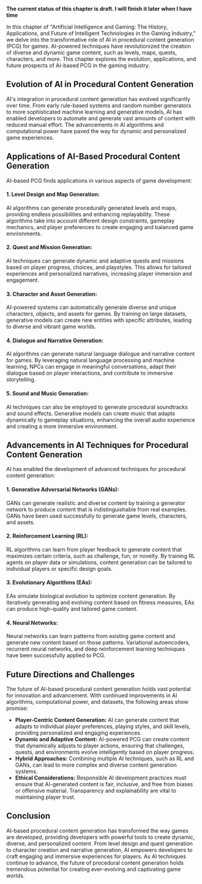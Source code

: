 **The current status of this chapter is draft. I will finish it later when I have time**

In this chapter of "Artificial Intelligence and Gaming: The History, Applications, and Future of Intelligent Technologies in the Gaming Industry," we delve into the transformative role of AI in procedural content generation (PCG) for games. AI-powered techniques have revolutionized the creation of diverse and dynamic game content, such as levels, maps, quests, characters, and more. This chapter explores the evolution, applications, and future prospects of AI-based PCG in the gaming industry.

Evolution of AI in Procedural Content Generation
------------------------------------------------

AI's integration in procedural content generation has evolved significantly over time. From early rule-based systems and random number generators to more sophisticated machine learning and generative models, AI has enabled developers to automate and generate vast amounts of content with reduced manual effort. The advancements in AI algorithms and computational power have paved the way for dynamic and personalized game experiences.

Applications of AI-Based Procedural Content Generation
------------------------------------------------------

AI-based PCG finds applications in various aspects of game development:

#### 1. Level Design and Map Generation:

AI algorithms can generate procedurally generated levels and maps, providing endless possibilities and enhancing replayability. These algorithms take into account different design constraints, gameplay mechanics, and player preferences to create engaging and balanced game environments.

#### 2. Quest and Mission Generation:

AI techniques can generate dynamic and adaptive quests and missions based on player progress, choices, and playstyles. This allows for tailored experiences and personalized narratives, increasing player immersion and engagement.

#### 3. Character and Asset Generation:

AI-powered systems can automatically generate diverse and unique characters, objects, and assets for games. By training on large datasets, generative models can create new entities with specific attributes, leading to diverse and vibrant game worlds.

#### 4. Dialogue and Narrative Generation:

AI algorithms can generate natural language dialogue and narrative content for games. By leveraging natural language processing and machine learning, NPCs can engage in meaningful conversations, adapt their dialogue based on player interactions, and contribute to immersive storytelling.

#### 5. Sound and Music Generation:

AI techniques can also be employed to generate procedural soundtracks and sound effects. Generative models can create music that adapts dynamically to gameplay situations, enhancing the overall audio experience and creating a more immersive environment.

Advancements in AI Techniques for Procedural Content Generation
---------------------------------------------------------------

AI has enabled the development of advanced techniques for procedural content generation:

#### 1. Generative Adversarial Networks (GANs):

GANs can generate realistic and diverse content by training a generator network to produce content that is indistinguishable from real examples. GANs have been used successfully to generate game levels, characters, and assets.

#### 2. Reinforcement Learning (RL):

RL algorithms can learn from player feedback to generate content that maximizes certain criteria, such as challenge, fun, or novelty. By training RL agents on player data or simulations, content generation can be tailored to individual players or specific design goals.

#### 3. Evolutionary Algorithms (EAs):

EAs simulate biological evolution to optimize content generation. By iteratively generating and evolving content based on fitness measures, EAs can produce high-quality and tailored game content.

#### 4. Neural Networks:

Neural networks can learn patterns from existing game content and generate new content based on those patterns. Variational autoencoders, recurrent neural networks, and deep reinforcement learning techniques have been successfully applied to PCG.

Future Directions and Challenges
--------------------------------

The future of AI-based procedural content generation holds vast potential for innovation and advancement. With continued improvements in AI algorithms, computational power, and datasets, the following areas show promise:

* **Player-Centric Content Generation:** AI can generate content that adapts to individual player preferences, playing styles, and skill levels, providing personalized and engaging experiences.
* **Dynamic and Adaptive Content:** AI-powered PCG can create content that dynamically adjusts to player actions, ensuring that challenges, quests, and environments evolve intelligently based on player progress.
* **Hybrid Approaches:** Combining multiple AI techniques, such as RL and GANs, can lead to more complex and diverse content generation systems.
* **Ethical Considerations:** Responsible AI development practices must ensure that AI-generated content is fair, inclusive, and free from biases or offensive material. Transparency and explainability are vital to maintaining player trust.

Conclusion
----------

AI-based procedural content generation has transformed the way games are developed, providing developers with powerful tools to create dynamic, diverse, and personalized content. From level design and quest generation to character creation and narrative generation, AI empowers developers to craft engaging and immersive experiences for players. As AI techniques continue to advance, the future of procedural content generation holds tremendous potential for creating ever-evolving and captivating game worlds.
